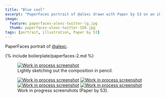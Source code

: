 ```yaml
---
title: "Blue cool"
excerpt: "PaperFaces portrait of @alexc drawn with Paper by 53 on an iPad."
image: 
  feature: paperfaces-alexc-twitter-lg.jpg
  thumb: paperfaces-alexc-twitter-150.jpg
tags: [portrait, illustration, Paper by 53]
---
```


PaperFaces portrait of <a href="http://twitter.com/alexc">@alexc</a>.

{% include boilerplate/paperfaces-2.md %}

<figure>
	<a href="{{ site.url }}/assets/images/paperfaces-alexc-process-1-lg.jpg"><img src="{{ site.url }}/assets/images/paperfaces-alexc-process-1-750.jpg" alt="Work in process screenshot"></a>
	<figcaption>Lightly sketching out the composition in pencil.</figcaption>
</figure>

<figure class="half">
	<a href="{{ site.url }}/assets/images/paperfaces-alexc-process-2-lg.jpg"><img src="{{ site.url }}/assets/images/paperfaces-alexc-process-2-600.jpg" alt="Work in process screenshot"></a>
	<a href="{{ site.url }}/assets/images/paperfaces-alexc-process-3-lg.jpg"><img src="{{ site.url }}/assets/images/paperfaces-alexc-process-3-600.jpg" alt="Work in process screenshot"></a>
	<a href="{{ site.url }}/assets/images/paperfaces-alexc-process-4-lg.jpg"><img src="{{ site.url }}/assets/images/paperfaces-alexc-process-4-600.jpg" alt="Work in process screenshot"></a>
	<a href="{{ site.url }}/assets/images/paperfaces-alexc-process-5-lg.jpg"><img src="{{ site.url }}/assets/images/paperfaces-alexc-process-5-600.jpg" alt="Work in process screenshot"></a>
	<figcaption>Work in progress screenshots (Paper by 53).</figcaption>
</figure>